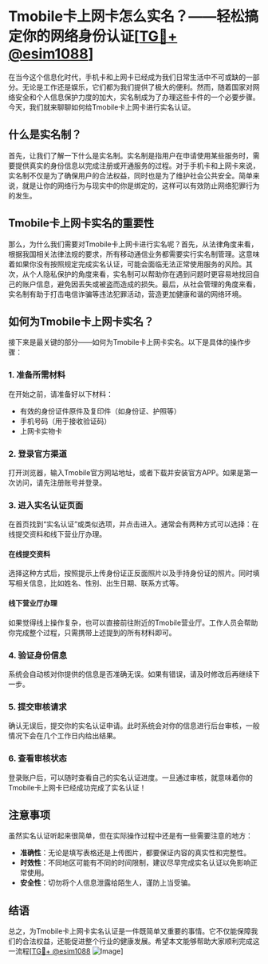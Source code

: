 # Tmobile卡上网卡怎么实名？——轻松搞定你的网络身份认证[[TG💪+ @esim1088](https://t.me/s/esim1088)]

在当今这个信息化时代，手机卡和上网卡已经成为我们日常生活中不可或缺的一部分。无论是工作还是娱乐，它们都为我们提供了极大的便利。然而，随着国家对网络安全和个人信息保护力度的加大，实名制成为了办理这些卡件的一个必要步骤。今天，我们就来聊聊如何给Tmobile卡上网卡进行实名认证。

## 什么是实名制？

首先，让我们了解一下什么是实名制。实名制是指用户在申请使用某些服务时，需要提供真实的身份信息以完成注册或开通服务的过程。对于手机卡和上网卡来说，实名制不仅是为了确保用户的合法权益，同时也是为了维护社会公共安全。简单来说，就是让你的网络行为与现实中的你是绑定的，这样可以有效防止网络犯罪行为的发生。

## Tmobile卡上网卡实名的重要性

那么，为什么我们需要对Tmobile卡上网卡进行实名呢？首先，从法律角度来看，根据我国相关法律法规的要求，所有移动通信业务都需要实行实名制管理。这意味着如果你没有按照规定完成实名认证，可能会面临无法正常使用服务的风险。其次，从个人隐私保护的角度来看，实名制可以帮助你在遇到问题时更容易地找回自己的账户信息，避免因丢失或被盗而造成的损失。最后，从社会管理的角度来看，实名制有助于打击电信诈骗等违法犯罪活动，营造更加健康和谐的网络环境。

## 如何为Tmobile卡上网卡实名？

接下来是最关键的部分——如何为Tmobile卡上网卡实名。以下是具体的操作步骤：

### 1. 准备所需材料

在开始之前，请准备好以下材料：
- 有效的身份证件原件及复印件（如身份证、护照等）
- 手机号码（用于接收验证码）
- 上网卡实物卡

### 2. 登录官方渠道

打开浏览器，输入Tmobile官方网站地址，或者下载并安装官方APP。如果是第一次访问，请先注册账号并登录。

### 3. 进入实名认证页面

在首页找到“实名认证”或类似选项，并点击进入。通常会有两种方式可以选择：在线提交资料和线下营业厅办理。

#### 在线提交资料

选择这种方式后，按照提示上传身份证正反面照片以及手持身份证的照片。同时填写相关信息，比如姓名、性别、出生日期、联系方式等。

#### 线下营业厅办理

如果觉得线上操作复杂，也可以直接前往附近的Tmobile营业厅。工作人员会帮助你完成整个过程，只需携带上述提到的所有材料即可。

### 4. 验证身份信息

系统会自动核对你提供的信息是否准确无误。如果有错误，请及时修改后再继续下一步。

### 5. 提交审核请求

确认无误后，提交你的实名认证申请。此时系统会对你的信息进行后台审核，一般情况下会在几个工作日内给出结果。

### 6. 查看审核状态

登录账户后，可以随时查看自己的实名认证进度。一旦通过审核，就意味着你的Tmobile卡上网卡已经成功完成了实名认证！

## 注意事项

虽然实名认证听起来很简单，但在实际操作过程中还是有一些需要注意的地方：
- **准确性**：无论是填写表格还是上传图片，都要保证内容的真实性和完整性。
- **时效性**：不同地区可能有不同的时间限制，建议尽早完成实名认证以免影响正常使用。
- **安全性**：切勿将个人信息泄露给陌生人，谨防上当受骗。

## 结语

总之，为Tmobile卡上网卡实名认证是一件既简单又重要的事情。它不仅能保障我们的合法权益，还能促进整个行业的健康发展。希望本文能够帮助大家顺利完成这一流程[[TG💪+ @esim1088](https://t.me/s/esim1088) ![Image](https://i.postimg.cc/4NQfJmqS/Snipaste-2025-05-13-00-14-12.png)]
